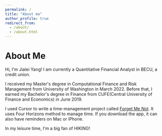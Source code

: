 ```yaml
---
permalink: /
title: "About me"
author_profile: true
redirect_from: 
  - /about/
  - /about.html
---
```


# **About Me**
Hi, I'm Jialei Yang! I am currently a Quantitative Financial Analyst in BECU, a credit union. 

I received my Master's degree in Computational Finance and Risk Management from University of Washington in March 2022. Before that, I earned my Bachelor's degree in Finance from CUFE(Central University of Finance and Economics) in June 2019.

I used Cursor to write a time-management project called [Forget Me Not](https://verasdatabase.web.app). It uses Four Horizons method to manage time. If you download the app, it can also have reminders on Mac or iPhone.

In my leisure time, I'm a big fan of HIKING!
